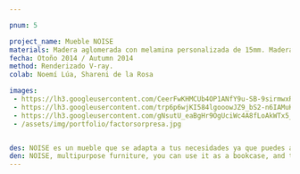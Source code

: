 ```yaml
---

pnum: 5

project_name: Mueble NOISE
materials: Madera aglomerada con melamina personalizada de 15mm. Madera de pino de 15mm. Tubo de acero de 1 pulgada.
fecha: Otoño 2014 / Autumn 2014
method: Renderizado V-ray.
colab: Noemí Lúa, Shareni de la Rosa

images:
 - https://lh3.googleusercontent.com/CeerFwKHMCUb4OP1ANfY9u-SB-9sirmwxR4XvtSfSzZgtpZi8OmDCIsmMDrpxUm04Y10j-XPZQ1Bk60nAK6mRLXHlNXSiK8n01V8XM6WfJV4U5-v36-YTpgs9PJv4XGM3ol672QSU2niNhXJZUCCCG8E3CnFu7tnn_r3HB5hk6jh6ClWwojDd3wIwATzKY5np0rYWSpo_I4W9ebNPQWovaWkkV54Iy8VCvfkW_dVeZ4Cjt07px5ecYZU0R4n8lfzV0UuuaptL7l6rMbAtVpceyFrbsn_IXzCrYwcEKSDh5UL3jFVfEs4Xt2BKfq6fjUD5qjh5su9oSii1AHbmY4cON3rDmhCmeKuQkl7fGDK7g6M661cVi0fff9Yl5UNGK1279kaL9jBDlJC9kHzinC6NdALiJ2_kZIF9JfAeIupThN75ZgzefvDitMIHbrSBYBiDjjI5Cru6mVc7Dzc6x8wkQvqUtxDq1OM2ZoUrFQGHQTBfAgi3F807Ax3sG_UhMHrg_qPj7J_YzhRDleK6JN9TW3F2dm2ZsswKuYMV27xZ0sV=w903-h677-no
 - https://lh3.googleusercontent.com/trp6p6wjKI584lgooowJZ9_bS2-n6IAMuK4-PzmrMkTClqhHcQgO8YuF7HBrbAh7Osaac-WUSvk2RmMUNZbgpFLooJL-0sT2hk4rQ7rkWYyLjgsdUiAjhzScBbPPDi21TcAFnR1MmeVL5qAgNuKsi5_YWGwOQZTfujPnu2QBsxGu7qrO9wXoJV3SCzfEZDxdtu1I6EetaUjYPvlVpvTdI87ie7Y1enclxgw5jZDne8ZsNuC-3elcECSFIk0f9Ry09wt5fPWJQ2QLhyRLQ6K97vCbkPQgqP7C6aUBK5jbssvUt1ue6Am8TuY_ZJe0fJ4Fjvwgvg7GWIlT_LXKlEv4wu4XyLwkdu9F0w55aCbnxdEg1Thyv9Ue0gosUi09Q57XymrsW2Su960HIcNjQccs-bM5bj7kU1yto810TBSXwYwoBZdu7rPMJ7zv9kqkCA1-AbW09GQww_IHtdRsuYUA2W7SnFJdSO0dAsSdG7sPRQ_vP-eKqhO0-D7TbKpiLyKe58A8PuSkACbPXAwZLUvzNQ_ZgoWtbdhMn4baond2gv1q=w844-h633-no
 - https://lh3.googleusercontent.com/gNsutU_eaBgHr9OgUciWc4A8fLoAkWTx5_kdukk9FQ7YNbXTQUTYF3E2kVUZfTiyv9U34F6gzMApwlZOCNCPbC9gZJRnKVi9Qh3oAgPSS0hT_cTqoDQxPsP8DtbGP3EWHb6h7TqnofaEASUTcTGF-RpYxGyoT9GHPoBzbaD0vT9I-5L2yNwo7NkbPbzO9GCQszclGGJlzvjOoSN-syDdojy_r-vmyGEZS4jX_Kew3_LO2pb122RHHP9cUlH6bFrAdl9owEduAA67v3fO_AgakvtjwxNnXs_7fW9PnRopNpMmPjkObEqXoO8QkdAgH5ncYiJolJvL6MfZJlnQYt57K4wtMYgc8dcsOz9KdYwLs9dYYtvmtPszsFeOKqzXyWK_Iuhula3xSi9aPSYZo0hQA356sRnOGkIfozzH7engepP0YNnz8CWetACyh5nWMeuwrYwmltoY1B2rKwKnNXskMPWnoPIcQmZ4v8r-NkPc3ClIWnfn9GVCsxOuaLeHFRixSYXdFtK3S1FiWn139UTtk1lHM6DHfyA-7KfJPo3ov6HZ=w898-h633-no
 - /assets/img/portfolio/factorsorpresa.jpg


des: NOISE es un mueble que se adapta a tus necesidades ya que puedes acomodarlo a tu gusto. Se puede utilizar de forma vertical como librero o armario; o en forma horizontal como mesa de centro. Sus tapas son bandejas portatiles las cuales puedes retirar fácilmente por medio de un sistema push y llevarlas dónde quieras para trabajar, comer o leer. Las patas de las bandejas son plegables y esto facilita el colocarlas nuevamente en el mueble. Existe una versión para potrar en la pared.
den: NOISE, multipurpose furniture, you can use it as a bookcase, and the covers are also trays that can be taken off easily with a "push" sistem. Trays with folding legs, makes it easier to place them back in the bookcase. There is also a wall version.  
---
```

